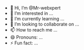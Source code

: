 - 👋 Hi, I’m @Mr-webxpert
- 👀 I’m interested in ...
- 🌱 I’m currently learning ...
- 💞️ I’m looking to collaborate on ...
- 📫 How to reach me ...
- 😄 Pronouns: ...
- ⚡ Fun fact: ...

<!---
Mr-webxpert/Mr-webxpert is a ✨ special ✨ repository because its `README.md` (this file) appears on your GitHub profile.
You can click the Preview link to take a look at your changes.
--->
